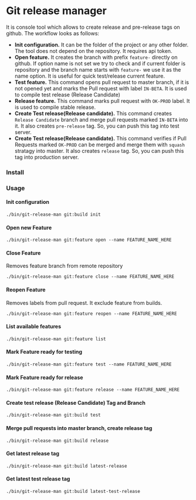 # Git release manager

It is console tool which allows to create release and pre-release tags on github.
The workflow looks as follows:

* **Init configuration.** It can be the folder of the project or any other folder.
 The tool does not depend on the repository. It requires api token.
* **Open feature.** It creates the branch with prefix `feature-` directly on github.
 If option name is not set we try to check and if current folder is repository and the branch name starts
 with `feature-` we use it as the name option. It is useful for quick test/release current feature.
* **Test feature.** This command opens pull request to master branch, if it is not opened yet
 and marks the Pull request with label `IN-BETA`. It is used to compile test release (Release Candidate)
* **Release feature.** This command marks pull request with `OK-PROD` label.
 It is used to compile stable release.
* **Create Test release(Release candidate).** This command creates `Release Candidate` branch
 and merge pull requests marked `IN-BETA` into it. It also creates `pre-release` tag. So, you can push this
 tag into test server.
* **Create Test release(Release candidate).** This command verifies if Pull Requests marked `OK-PROD` can
 be merged and merge them with `squash` stratagy into master. It also creates `release` tag.
 So, you can push this tag into production server.

### Install

### Usage

#### Init configuration

```
./bin/git-release-man git:build init
```


#### Open new Feature

```
./bin/git-release-man git:feature open --name FEATURE_NAME_HERE
```

#### Close Feature

Removes feature branch from remote repository

```
./bin/git-release-man git:feature close --name FEATURE_NAME_HERE
```

#### Reopen Feature

Removes labels from pull request. It exclude feature from builds.

```
./bin/git-release-man git:feature reopen --name FEATURE_NAME_HERE
```

#### List available features

```
./bin/git-release-man git:feature list
```

#### Mark Feature ready for testing

```
./bin/git-release-man git:feature test --name FEATURE_NAME_HERE
```

#### Mark Feature ready for release

```
./bin/git-release-man git:feature release --name FEATURE_NAME_HERE
```

#### Create test release (Release Candidate) Tag and Branch

```
./bin/git-release-man git:build test
```

#### Merge pull requests into master branch, create release tag

```
./bin/git-release-man git:build release
```

#### Get latest release tag

```
./bin/git-release-man git:build latest-release
```

#### Get latest test release tag

```
./bin/git-release-man git:build latest-test-release
```